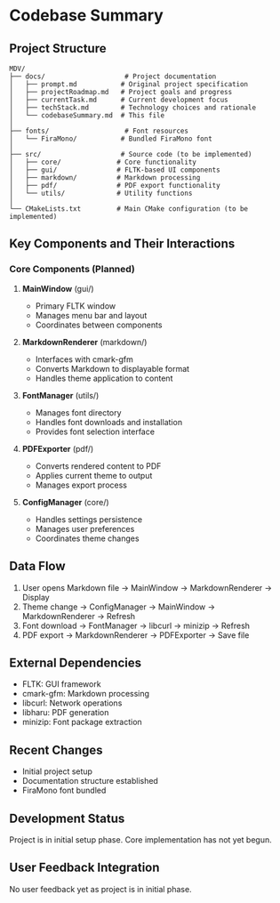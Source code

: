# Codebase Summary

## Project Structure
```
MDV/
├── docs/                    # Project documentation
│   ├── prompt.md           # Original project specification
│   ├── projectRoadmap.md   # Project goals and progress
│   ├── currentTask.md      # Current development focus
│   ├── techStack.md        # Technology choices and rationale
│   └── codebaseSummary.md  # This file
│
├── fonts/                   # Font resources
│   └── FiraMono/           # Bundled FiraMono font
│
├── src/                    # Source code (to be implemented)
│   ├── core/              # Core functionality
│   ├── gui/               # FLTK-based UI components
│   ├── markdown/          # Markdown processing
│   ├── pdf/               # PDF export functionality
│   └── utils/             # Utility functions
│
└── CMakeLists.txt         # Main CMake configuration (to be implemented)
```

## Key Components and Their Interactions

### Core Components (Planned)
1. **MainWindow** (gui/)
   - Primary FLTK window
   - Manages menu bar and layout
   - Coordinates between components

2. **MarkdownRenderer** (markdown/)
   - Interfaces with cmark-gfm
   - Converts Markdown to displayable format
   - Handles theme application to content

3. **FontManager** (utils/)
   - Manages font directory
   - Handles font downloads and installation
   - Provides font selection interface

4. **PDFExporter** (pdf/)
   - Converts rendered content to PDF
   - Applies current theme to output
   - Manages export process

5. **ConfigManager** (core/)
   - Handles settings persistence
   - Manages user preferences
   - Coordinates theme changes

## Data Flow
1. User opens Markdown file → MainWindow → MarkdownRenderer → Display
2. Theme change → ConfigManager → MainWindow → MarkdownRenderer → Refresh
3. Font download → FontManager → libcurl → minizip → Refresh
4. PDF export → MarkdownRenderer → PDFExporter → Save file

## External Dependencies
- FLTK: GUI framework
- cmark-gfm: Markdown processing
- libcurl: Network operations
- libharu: PDF generation
- minizip: Font package extraction

## Recent Changes
- Initial project setup
- Documentation structure established
- FiraMono font bundled

## Development Status
Project is in initial setup phase. Core implementation has not yet begun.

## User Feedback Integration
No user feedback yet as project is in initial phase.